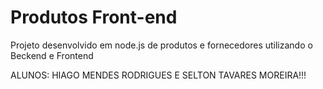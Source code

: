 # Produtos Front-end
Projeto desenvolvido em node.js de produtos e fornecedores utilizando o Beckend e Frontend



ALUNOS: HIAGO MENDES RODRIGUES E SELTON TAVARES MOREIRA!!!